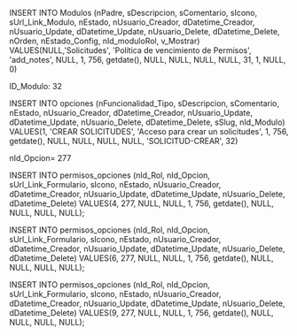 INSERT INTO Modulos
(nPadre, sDescripcion, sComentario, sIcono, sUrl_Link_Modulo, nEstado, nUsuario_Creador, dDatetime_Creador, nUsuario_Update, dDatetime_Update, nUsuario_Delete, dDatetime_Delete, nOrden, nEstado_Config, nId_moduloRol, v_Mostrar)
VALUES(NULL,'Solicitudes', 'Política de vencimiento de Permisos', 'add_notes', NULL, 1, 756, getdate(), NULL, NULL, NULL, NULL, 31, 1, NULL, 0)


ID_Modulo: 32

INSERT INTO opciones
(nFuncionalidad_Tipo, sDescripcion, sComentario, nEstado, nUsuario_Creador, dDatetime_Creador, nUsuario_Update, dDatetime_Update, nUsuario_Delete, dDatetime_Delete, sSlug, nId_Modulo)
VALUES(1, 'CREAR SOLICITUDES', 'Acceso para crear un solicitudes', 1, 756, getdate(), NULL, NULL, NULL, NULL, 'SOLICITUD-CREAR', 32)


nId_Opcion= 277

INSERT INTO permisos_opciones
(nId_Rol, nId_Opcion, sUrl_Link_Formulario, sIcono, nEstado, nUsuario_Creador, dDatetime_Creador, nUsuario_Update, dDatetime_Update, nUsuario_Delete, dDatetime_Delete)
VALUES(4, 277, NULL, NULL, 1, 756, getdate(), NULL, NULL, NULL, NULL);

INSERT INTO permisos_opciones
(nId_Rol, nId_Opcion, sUrl_Link_Formulario, sIcono, nEstado, nUsuario_Creador, dDatetime_Creador, nUsuario_Update, dDatetime_Update, nUsuario_Delete, dDatetime_Delete)
VALUES(6, 277, NULL, NULL, 1, 756, getdate(), NULL, NULL, NULL, NULL);


INSERT INTO permisos_opciones
(nId_Rol, nId_Opcion, sUrl_Link_Formulario, sIcono, nEstado, nUsuario_Creador, dDatetime_Creador, nUsuario_Update, dDatetime_Update, nUsuario_Delete, dDatetime_Delete)
VALUES(9, 277, NULL, NULL, 1, 756, getdate(), NULL, NULL, NULL, NULL);

















